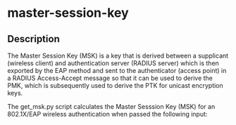 # master-session-key

## Description
The Master Session Key (MSK) is a key that is derived between a supplicant (wireless client) and authentication server (RADIUS server) which is then exported by the EAP method and sent to the authenticator (access point) in a RADIUS Access-Accept message so that it can be used to derive the PMK, which is subsequently used to derive the PTK for unicast encryption keys.

The get_msk.py script calculates the Master Sesssion Key (MSK) for an 802.1X/EAP wireless authentication when passed the following input: 
